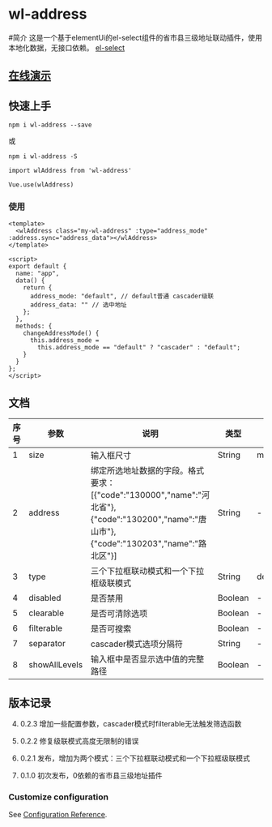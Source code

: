 # wl-address

#简介
  这是一个基于elementUi的el-select组件的省市县三级地址联动插件，使用本地化数据，无接口依赖。
  [el-select](https://element.eleme.cn/#/zh-CN/component/select)

## [在线演示](https://hql7.github.io/)

## 快速上手

`npm i wl-address --save`

或

`npm i wl-address -S`

`import wlAddress from 'wl-address'`

`Vue.use(wlAddress)`

### 使用
```
<template>
  <wlAddress class="my-wl-address" :type="address_mode" :address.sync="address_data"></wlAddress>
</template>  

<script>
export default {
  name: "app",
  data() {
    return {
      address_mode: "default", // default普通 cascader级联
      address_data: "" // 选中地址
    };
  },
  methods: {
    changeAddressMode() {
      this.address_mode =
        this.address_mode == "default" ? "cascader" : "default";
    }
  }
};
</script>
```

## 文档

  | 序号 | 参数 | 说明 | 类型 | 可选值 | 默认值 |
  | ---- | ---- | ---- | ---- | ---- | ---- |
  | 1 | size | 输入框尺寸 | String | medium/small/mini | - |
  | 2 | address | 绑定所选地址数据的字段。格式要求：[{"code":"130000","name":"河北省"},{"code":"130200","name":"唐山市"},{"code":"130203","name":"路北区"}] | String | - | - |
  | 3 | type | 三个下拉框联动模式和一个下拉框级联模式 | String |default/cascader| default |
  | 4 | disabled | 是否禁用 | Boolean | - | false |
  | 5 | clearable | 是否可清除选项 | Boolean | - | false |
  | 6 | filterable | 是否可搜索 | Boolean | - | false |
  | 7 | separator | cascader模式选项分隔符 | String | - | "/" |
  | 8 | showAllLevels | 输入框中是否显示选中值的完整路径 | Boolean | - | true |

## 版本记录

4. 0.2.3 增加一些配置参数，cascader模式时filterable无法触发筛选函数

3. 0.2.2 修复级联模式高度无限制的错误

2. 0.2.1 发布，增加为两个模式：三个下拉框联动模式和一个下拉框级联模式

1. 0.1.0 初次发布，0依赖的省市县三级地址插件

### Customize configuration
See [Configuration Reference](https://cli.vuejs.org/config/).
